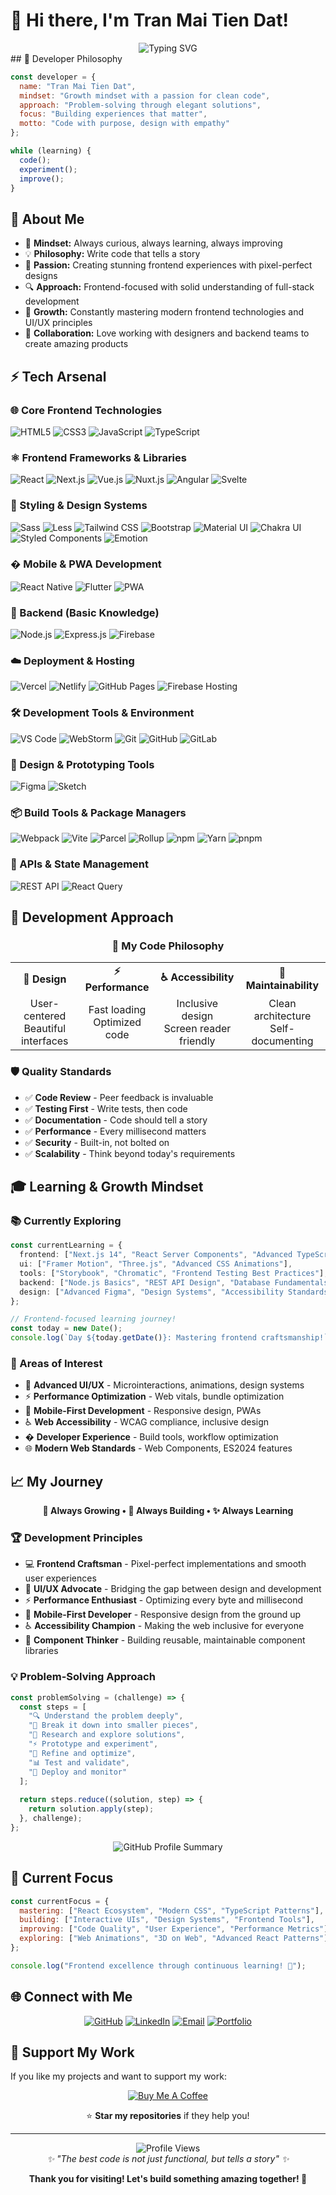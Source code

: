 # 👋 Hi there, I'm Tran Mai Tien Dat!

<div align="center">
<img src="https://readme-typing-svg.herokuapp.com?font=Fira+Code&weight=600&size=28&duration=4000&pause=1000&color=2196F3&center=true&vCenter=true&width=600&lines=Building+From+Zero;Code+Craftsman;Tech+Explorer;Man+With+Ambition" alt="Typing SVG" />
</div>
## 🎯 Developer Philosophy

```javascript
const developer = {
  name: "Tran Mai Tien Dat",
  mindset: "Growth mindset with a passion for clean code",
  approach: "Problem-solving through elegant solutions",
  focus: "Building experiences that matter",
  motto: "Code with purpose, design with empathy"
};

while (learning) {
  code();
  experiment();
  improve();
}
```

## 🚀 About Me

- 🧠 **Mindset:** Always curious, always learning, always improving
- 💡 **Philosophy:** Write code that tells a story
- 🎨 **Passion:** Creating stunning frontend experiences with pixel-perfect designs
- 🔍 **Approach:** Frontend-focused with solid understanding of full-stack development
- 🌱 **Growth:** Constantly mastering modern frontend technologies and UI/UX principles
- 🤝 **Collaboration:** Love working with designers and backend teams to create amazing products

## ⚡ Tech Arsenal

### 🌐 Core Frontend Technologies
![HTML5](https://img.shields.io/badge/-HTML5-E34F26?style=flat-square&logo=html5&logoColor=white)
![CSS3](https://img.shields.io/badge/-CSS3-1572B6?style=flat-square&logo=css3&logoColor=white)
![JavaScript](https://img.shields.io/badge/-JavaScript-F7DF1E?style=flat-square&logo=javascript&logoColor=black)
![TypeScript](https://img.shields.io/badge/-TypeScript-3178C6?style=flat-square&logo=typescript&logoColor=white)

### ⚛️ Frontend Frameworks & Libraries
![React](https://img.shields.io/badge/-React-61DAFB?style=flat-square&logo=react&logoColor=black)
![Next.js](https://img.shields.io/badge/-Next.js-000000?style=flat-square&logo=next.js&logoColor=white)
![Vue.js](https://img.shields.io/badge/-Vue.js-4FC08D?style=flat-square&logo=vue.js&logoColor=white)
![Nuxt.js](https://img.shields.io/badge/-Nuxt.js-00C58E?style=flat-square&logo=nuxt.js&logoColor=white)
![Angular](https://img.shields.io/badge/-Angular-DD0031?style=flat-square&logo=angular&logoColor=white)
![Svelte](https://img.shields.io/badge/-Svelte-FF3E00?style=flat-square&logo=svelte&logoColor=white)

### 🎨 Styling & Design Systems
![Sass](https://img.shields.io/badge/-Sass-CC6699?style=flat-square&logo=sass&logoColor=white)
![Less](https://img.shields.io/badge/-Less-1D365D?style=flat-square&logo=less&logoColor=white)
![Tailwind CSS](https://img.shields.io/badge/-Tailwind%20CSS-38B2AC?style=flat-square&logo=tailwind-css&logoColor=white)
![Bootstrap](https://img.shields.io/badge/-Bootstrap-7952B3?style=flat-square&logo=bootstrap&logoColor=white)
![Material UI](https://img.shields.io/badge/-Material%20UI-0081CB?style=flat-square&logo=material-ui&logoColor=white)
![Chakra UI](https://img.shields.io/badge/-Chakra%20UI-319795?style=flat-square&logo=chakra-ui&logoColor=white)
![Styled Components](https://img.shields.io/badge/-Styled%20Components-DB7093?style=flat-square&logo=styled-components&logoColor=white)
![Emotion](https://img.shields.io/badge/-Emotion-D36AC2?style=flat-square&logo=emotion&logoColor=white)

### � Mobile & PWA Development
![React Native](https://img.shields.io/badge/-React%20Native-61DAFB?style=flat-square&logo=react&logoColor=black)
![Flutter](https://img.shields.io/badge/-Flutter-02569B?style=flat-square&logo=flutter&logoColor=white)
![PWA](https://img.shields.io/badge/-PWA-5A0FC8?style=flat-square&logo=pwa&logoColor=white)

### 🔧 Backend (Basic Knowledge)
![Node.js](https://img.shields.io/badge/-Node.js-339933?style=flat-square&logo=node.js&logoColor=white)
![Express.js](https://img.shields.io/badge/-Express.js-000000?style=flat-square&logo=express&logoColor=white)
![Firebase](https://img.shields.io/badge/-Firebase-FFCA28?style=flat-square&logo=firebase&logoColor=black)

### ☁️ Deployment & Hosting
![Vercel](https://img.shields.io/badge/-Vercel-000000?style=flat-square&logo=vercel&logoColor=white)
![Netlify](https://img.shields.io/badge/-Netlify-00C7B7?style=flat-square&logo=netlify&logoColor=white)
![GitHub Pages](https://img.shields.io/badge/-GitHub%20Pages-222222?style=flat-square&logo=github-pages&logoColor=white)
![Firebase Hosting](https://img.shields.io/badge/-Firebase%20Hosting-FFCA28?style=flat-square&logo=firebase&logoColor=black)

### 🛠️ Development Tools & Environment
![VS Code](https://img.shields.io/badge/-VS%20Code-007ACC?style=flat-square&logo=visual-studio-code&logoColor=white)
![WebStorm](https://img.shields.io/badge/-WebStorm-000000?style=flat-square&logo=webstorm&logoColor=white)
![Git](https://img.shields.io/badge/-Git-F05032?style=flat-square&logo=git&logoColor=white)
![GitHub](https://img.shields.io/badge/-GitHub-181717?style=flat-square&logo=github&logoColor=white)
![GitLab](https://img.shields.io/badge/-GitLab-FC6D26?style=flat-square&logo=gitlab&logoColor=white)

### 🎨 Design & Prototyping Tools
![Figma](https://img.shields.io/badge/-Figma-F24E1E?style=flat-square&logo=figma&logoColor=white)
![Sketch](https://img.shields.io/badge/-Sketch-F7B500?style=flat-square&logo=sketch&logoColor=black)


### 📦 Build Tools & Package Managers
![Webpack](https://img.shields.io/badge/-Webpack-8DD6F9?style=flat-square&logo=webpack&logoColor=black)
![Vite](https://img.shields.io/badge/-Vite-646CFF?style=flat-square&logo=vite&logoColor=white)
![Parcel](https://img.shields.io/badge/-Parcel-DA632A?style=flat-square&logo=parcel&logoColor=white)
![Rollup](https://img.shields.io/badge/-Rollup-EC4A3F?style=flat-square&logo=rollup.js&logoColor=white)
![npm](https://img.shields.io/badge/-npm-CB3837?style=flat-square&logo=npm&logoColor=white)
![Yarn](https://img.shields.io/badge/-Yarn-2C8EBB?style=flat-square&logo=yarn&logoColor=white)
![pnpm](https://img.shields.io/badge/-pnpm-F69220?style=flat-square&logo=pnpm&logoColor=white)

### 🔄 APIs & State Management
![REST API](https://img.shields.io/badge/-REST%20API-009688?style=flat-square&logo=fastapi&logoColor=white)
![React Query](https://img.shields.io/badge/-React%20Query-FF4154?style=flat-square&logo=react-query&logoColor=white)

## 🎨 Development Approach

<div align="center">

### 🎯 My Code Philosophy

</div>

<table align="center">
<tr>
<td align="center"><strong>🎨 Design</strong></td>
<td align="center"><strong>⚡ Performance</strong></td>
<td align="center"><strong>♿ Accessibility</strong></td>
<td align="center"><strong>🔧 Maintainability</strong></td>
</tr>
<tr>
<td align="center">User-centered<br/>Beautiful interfaces</td>
<td align="center">Fast loading<br/>Optimized code</td>
<td align="center">Inclusive design<br/>Screen reader friendly</td>
<td align="center">Clean architecture<br/>Self-documenting</td>
</tr>
</table>

### 🛡️ Quality Standards
- ✅ **Code Review** - Peer feedback is invaluable
- ✅ **Testing First** - Write tests, then code
- ✅ **Documentation** - Code should tell a story
- ✅ **Performance** - Every millisecond matters
- ✅ **Security** - Built-in, not bolted on
- ✅ **Scalability** - Think beyond today's requirements

## 🎓 Learning & Growth Mindset

### 📚 Currently Exploring
```typescript
const currentLearning = {
  frontend: ["Next.js 14", "React Server Components", "Advanced TypeScript"],
  ui: ["Framer Motion", "Three.js", "Advanced CSS Animations"],  
  tools: ["Storybook", "Chromatic", "Frontend Testing Best Practices"],
  backend: ["Node.js Basics", "REST API Design", "Database Fundamentals"],
  design: ["Advanced Figma", "Design Systems", "Accessibility Standards"]
};

// Frontend-focused learning journey!
const today = new Date();
console.log(`Day ${today.getDate()}: Mastering frontend craftsmanship!`);
```

### 🎯 Areas of Interest
- 🎨 **Advanced UI/UX** - Microinteractions, animations, design systems
- ⚡ **Performance Optimization** - Web vitals, bundle optimization
- 📱 **Mobile-First Development** - Responsive design, PWAs
- ♿ **Web Accessibility** - WCAG compliance, inclusive design
- � **Developer Experience** - Build tools, workflow optimization
- 🌐 **Modern Web Standards** - Web Components, ES2024 features

## 📈 My Journey

<div align="center">
  
**🌱 Always Growing • 🚀 Always Building • ✨ Always Learning**

</div>

### 🏆 Development Principles
- 💻 **Frontend Craftsman** - Pixel-perfect implementations and smooth user experiences
- 🎨 **UI/UX Advocate** - Bridging the gap between design and development
- ⚡ **Performance Enthusiast** - Optimizing every byte and millisecond
- 📱 **Mobile-First Developer** - Responsive design from the ground up
- ♿ **Accessibility Champion** - Making the web inclusive for everyone
- 🧩 **Component Thinker** - Building reusable, maintainable component libraries

### 💡 Problem-Solving Approach

```javascript
const problemSolving = (challenge) => {
  const steps = [
    "🔍 Understand the problem deeply",
    "📝 Break it down into smaller pieces",
    "🧠 Research and explore solutions",
    "⚡ Prototype and experiment",
    "🔧 Refine and optimize",
    "📊 Test and validate",
    "🚀 Deploy and monitor"
  ];
  
  return steps.reduce((solution, step) => {
    return solution.apply(step);
  }, challenge);
};
```

<div align="center">
  <img src="https://github-profile-summary-cards.vercel.app/api/cards/profile-details?username=TranMaiTienDat&theme=tokyonight" alt="GitHub Profile Summary" />
</div>

## 🎯 Current Focus

```javascript
const currentFocus = {
  mastering: ["React Ecosystem", "Modern CSS", "TypeScript Patterns"],
  building: ["Interactive UIs", "Design Systems", "Frontend Tools"],
  improving: ["Code Quality", "User Experience", "Performance Metrics"],
  exploring: ["Web Animations", "3D on Web", "Advanced React Patterns"]
};

console.log("Frontend excellence through continuous learning! 🚀");
```

## 🌐 Connect with Me

<div align="center">
  
[![GitHub](https://img.shields.io/badge/-GitHub-181717?style=for-the-badge&logo=github&logoColor=white)](https://github.com/TranMaiTienDat)
[![LinkedIn](https://img.shields.io/badge/-LinkedIn-0A66C2?style=for-the-badge&logo=linkedin&logoColor=white)](https://linkedin.com/in/tranmaitiendat)
[![Email](https://img.shields.io/badge/-Email-EA4335?style=for-the-badge&logo=gmail&logoColor=white)](mailto:tranmaitiendat@gmail.com)
[![Portfolio](https://img.shields.io/badge/-Portfolio-FF6B6B?style=for-the-badge&logo=safari&logoColor=white)](https://tranmaitiendat.github.io)

</div>

## 💝 Support My Work

If you like my projects and want to support my work:

<div align="center">
  
[![Buy Me A Coffee](https://img.shields.io/badge/-Buy%20Me%20A%20Coffee-FFDD00?style=for-the-badge&logo=buy-me-a-coffee&logoColor=black)](https://buymeacoffee.com/tranmaitiendat)

⭐ **Star my repositories** if they help you!

</div>

---

<div align="center">
  <img src="https://komarev.com/ghpvc/?username=TranMaiTienDat&label=Profile%20Views&color=2196F3&style=flat-square" alt="Profile Views" />
</div>

<div align="center">
  <i>✨ "The best code is not just functional, but tells a story" ✨</i>
</div>

<div align="center">
  
**Thank you for visiting! Let's build something amazing together! 🚀**

</div>
